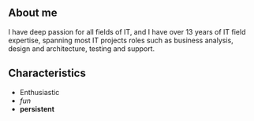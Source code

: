 ## About me

  I have deep passion for all fields of IT, and I have over 13 years of IT field expertise, spanning most IT projects 
  roles such as business analysis, design and architecture, testing and support.

## Characteristics

- Enthusiastic
- *fun*
- **persistent**
